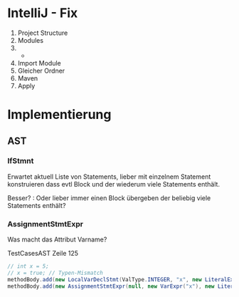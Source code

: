 # IntelliJ - Fix
1. Project Structure
2. Modules
3. +
4. Import Module
5. Gleicher Ordner
6. Maven
7. Apply


# Implementierung
## AST
### IfStmnt
Erwartet aktuell Liste von Statements, lieber mit einzelnem Statement konstruieren dass evtl Block und der wiederum viele Statements enthält.

Besser? :
Oder lieber immer einen Block übergeben der beliebig viele Statements enthält?

### AssignmentStmtExpr
Was macht das Attribut Varname?

TestCasesAST Zeile 125
``` Java
// int x = 5;  
// x = true; // Typen-Mismatch  
methodBody.add(new LocalVarDeclStmt(ValType.INTEGER, "x", new LiteralExpr(5)));  
methodBody.add(new AssignmentStmtExpr(null, new VarExpr("x"), new LiteralExpr(true)));
```